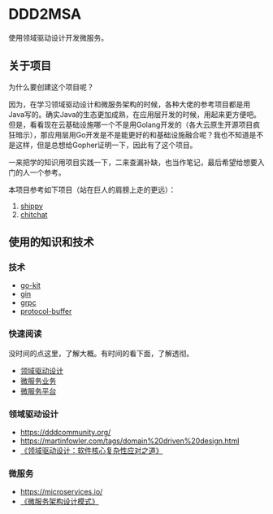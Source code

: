 # DDD2MSA

使用领域驱动设计开发微服务。

## 关于项目

为什么要创建这个项目呢？

因为，在学习领域驱动设计和微服务架构的时候，各种大佬的参考项目都是用Java写的。确实Java的生态更加成熟，在应用层开发的时候，用起来更方便吧。但是，看看现在云基础设施哪一个不是用Golang开发的（各大云原生开源项目疯狂暗示），那应用层用Go开发是不是能更好的和基础设施融合呢？我也不知道是不是这样，但是总想给Gopher证明一下，因此有了这个项目。

一来把学的知识用项目实践一下，二来查漏补缺，也当作笔记，最后希望给想要入门的人一个参考。

本项目参考如下项目（站在巨人的肩膀上走的更远）：

1. [shippy](https://github.com/EwanValentine/shippy)
2. [chitchat](https://github.com/nonfu/chitchat)

## 使用的知识和技术

### 技术

- [go-kit](https://promacanthus.netlify.app/%E5%BC%80%E5%8F%91%E6%A1%86%E6%9E%B6/go-kit/)
- [gin](https://gin-gonic.com/zh-cn/docs/)
- [grpc](https://promacanthus.netlify.app/%E5%BC%80%E5%8F%91%E6%A1%86%E6%9E%B6/grpc/)
- [protocol-buffer](https://promacanthus.netlify.app/%E5%BC%80%E5%8F%91%E6%A1%86%E6%9E%B6/protocol-buffers/)

### 快速阅读

没时间的点这里，了解大概。有时间的看下面，了解透彻。

- [领域驱动设计](https://promacanthus.netlify.app/%E5%BE%AE%E6%9C%8D%E5%8A%A1/%E9%A2%86%E5%9F%9F%E9%A9%B1%E5%8A%A8%E8%AE%BE%E8%AE%A1/)
- [微服务业务](https://promacanthus.netlify.app/%E5%BE%AE%E6%9C%8D%E5%8A%A1/%E5%BE%AE%E6%9C%8D%E5%8A%A1%E4%B8%9A%E5%8A%A1/)
- [微服务平台](https://promacanthus.netlify.app/%E5%BE%AE%E6%9C%8D%E5%8A%A1/%E5%BE%AE%E6%9C%8D%E5%8A%A1%E5%B9%B3%E5%8F%B0/)

### 领域驱动设计

- https://dddcommunity.org/
- https://martinfowler.com/tags/domain%20driven%20design.html
- [《领域驱动设计：软件核心复杂性应对之道》](https://book.douban.com/subject/26819666/)

### 微服务

- https://microservices.io/
- [《微服务架构设计模式》](https://book.douban.com/subject/33425123/)
